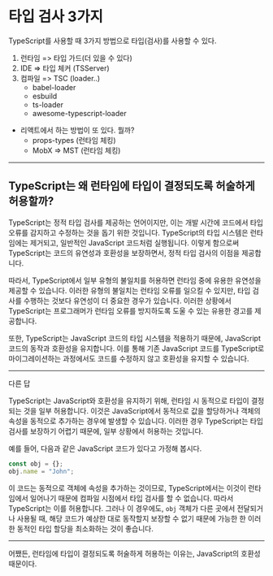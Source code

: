 # 타입 검사 3가지

TypeScript를 사용할 때 3가지 방법으로 타입(검사)를 사용할 수 있다.

1. 런타임 => 타입 가드(더 있을 수 있다)
2. IDE => 타입 체커 (TSServer)
3. 컴파일 => TSC (loader..)
   - babel-loader
   - esbuild
   - ts-loader
   - awesome-typescript-loader
- 리액트에서 하는 방법이 또 있다. 뭘까?
  - props-types (런타임 체킹)
  - MobX => MST (런타임 체킹)

---

## TypeScript는 왜 런타임에 타입이 결정되도록 허술하게 허용할까?

TypeScript는 정적 타입 검사를 제공하는 언어이지만, 이는 개발 시간에 코드에서 타입 오류를 감지하고 수정하는 것을 돕기 위한 것입니다. TypeScript의 타입 시스템은 런타임에는 제거되고, 일반적인 JavaScript 코드처럼 실행됩니다. 이렇게 함으로써 TypeScript는 코드의 유연성과 호환성을 보장하면서, 정적 타입 검사의 이점을 제공합니다.

따라서, TypeScript에서 일부 유형의 불일치를 허용하면 런타임 중에 유용한 유연성을 제공할 수 있습니다. 이러한 유형의 불일치는 런타임 오류를 일으킬 수 있지만, 타입 검사를 수행하는 것보다 유연성이 더 중요한 경우가 있습니다. 이러한 상황에서 TypeScript는 프로그래머가 런타임 오류를 방지하도록 도울 수 있는 유용한 경고를 제공합니다.

또한, TypeScript는 JavaScript 코드의 타입 시스템을 적용하기 때문에, JavaScript 코드의 동작과 호환성을 유지합니다. 이를 통해 기존 JavaScript 코드를 TypeScript로 마이그레이션하는 과정에서도 코드를 수정하지 않고 호환성을 유지할 수 있습니다.

---

다른 답

TypeScript는 JavaScript와 호환성을 유지하기 위해, 런타임 시 동적으로 타입이 결정되는 것을 일부 허용합니다. 이것은 JavaScript에서 동적으로 값을 할당하거나 객체의 속성을 동적으로 추가하는 경우에 발생할 수 있습니다. 이러한 경우 TypeScript는 타입 검사를 보장하기 어렵기 때문에, 일부 상황에서 허용하는 것입니다.

예를 들어, 다음과 같은 JavaScript 코드가 있다고 가정해 봅시다.

```js
const obj = {};
obj.name = "John";
```

이 코드는 동적으로 객체에 속성을 추가하는 것이므로, TypeScript에서는 이것이 런타임에서 일어나기 때문에 컴파일 시점에서 타입 검사를 할 수 없습니다. 따라서 TypeScript는 이를 허용합니다. 그러나 이 경우에도, `obj` 객체가 다른 곳에서 전달되거나 사용될 때, 해당 코드가 예상한 대로 동작할지 보장할 수 없기 때문에 가능한 한 이러한 동적인 타입 할당을 최소화하는 것이 좋습니다.

---

어쨌든, 런타임에 타입이 결정되도록 허술하게 허용하는 이유는, JavaScript의 호환성 때문이다.
